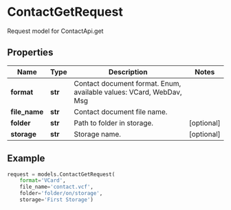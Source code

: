 # ContactGetRequest

Request model for ContactApi.get

## Properties

Name | Type | Description | Notes
---- | ---- | ----------- | -----
**format** |**str** |Contact document format. Enum, available values: VCard, WebDav, Msg |
**file_name** |**str** |Contact document file name. |
**folder** |**str** |Path to folder in storage. |[optional] 
**storage** |**str** |Storage name. |[optional] 

## Example
```python
request = models.ContactGetRequest(
    format='VCard',
    file_name='contact.vcf',
    folder='folder/on/storage',
    storage='First Storage')
```
